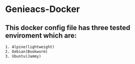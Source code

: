 # Genieacs-Docker

## This docker config file has three tested enviroment which are:

```txt
1. Alpine(lightweight)
2. Debian(Bookworm)
3. Ubuntu(Jammy)
```